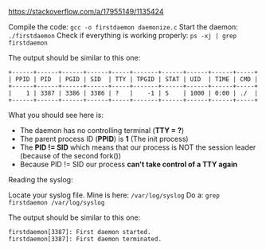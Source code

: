 https://stackoverflow.com/a/17955149/1135424

Compile the code: `gcc -o firstdaemon daemonize.c`
Start the daemon: `./firstdaemon`
Check if everything is working properly: `ps -xj | grep firstdaemon`

The output should be similar to this one:

    +------+------+------+------+-----+-------+------+------+------+-----+
    | PPID | PID  | PGID | SID  | TTY | TPGID | STAT | UID  | TIME | CMD |
    +------+------+------+------+-----+-------+------+------+------+-----+
    |    1 | 3387 | 3386 | 3386 | ?   |    -1 | S    | 1000 | 0:00 | ./  |
    +------+------+------+------+-----+-------+------+------+------+-----+

What you should see here is:

* The daemon has no controlling terminal (__TTY = ?__)
* The parent process ID (__PPID__) is __1__ (The init process)
* The __PID != SID__ which means that our process is NOT the session leader (because of the second fork())
* Because PID != SID our process __can't take control of a TTY again__

Reading the syslog:

Locate your syslog file. Mine is here: `/var/log/syslog`
Do a: `grep firstdaemon /var/log/syslog`

The output should be similar to this one:

    firstdaemon[3387]: First daemon started.
    firstdaemon[3387]: First daemon terminated.
